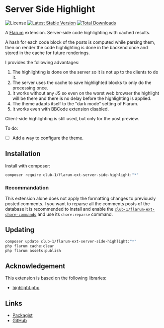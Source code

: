 # Server Side Highlight

![License](https://img.shields.io/badge/license-AGPL--3.0--or--later-blue.svg) [![Latest Stable Version](https://img.shields.io/packagist/v/club-1/flarum-ext-server-side-highlight.svg)](https://packagist.org/packages/club-1/flarum-ext-server-side-highlight) [![Total Downloads](https://img.shields.io/packagist/dt/club-1/flarum-ext-server-side-highlight.svg)](https://packagist.org/packages/club-1/flarum-ext-server-side-highlight)

A [Flarum](http://flarum.org) extension. Server-side code highlighting with cached results.

A hash for each code block of the posts is computed while parsing them, then on render the code highlighting is done in the backend once and stored in the cache for future renderings.

I provides the following advantages:

1. The highlighting is done on the server so it is not up to the clients to do it.
2. The server uses the cache to save highlighted blocks to only do the processing once.
3. It works without any JS so even on the worst web browser the highlight will be there and there is no delay before the highlighting is applied.
4. The theme adapts itself to the "dark mode" setting of Flarum.
5. It works even with BBCode extension disabled.

Client-side highlighting is still used, but only for the post preview.

To do:

- [ ] Add a way to configure the theme.

## Installation

Install with composer:

```sh
composer require club-1/flarum-ext-server-side-highlight:"*"
```

### Recommandation

This extension alone does not apply the formatting changes to previously posted comments. I you want to reparse all the comments posts of the database it is recommended to install and enable the [`club-1/flarum-ext-chore-commands`](https://github.com/club-1/flarum-ext-chore-commands) and use its `chore:reparse` command.

## Updating

```sh
composer update club-1/flarum-ext-server-side-highlight:"*"
php flarum cache:clear
php flarum assets:publish
```

## Acknowledgement

This extension is based on the following libraries:

- [highlight.php](https://github.com/scrivo/highlight.php)

## Links

- [Packagist](https://packagist.org/packages/club-1/flarum-ext-server-side-highlight)
- [GitHub](https://github.com/club-1/flarum-ext-server-side-highlight)
<!--
- [Discuss](https://discuss.flarum.org/d/PUT_DISCUSS_SLUG_HERE)
-->
